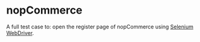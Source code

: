 # nopCommerce
A full test case to:
open the register page of nopCommerce
using [Selenium WebDriver](https://www.selenium.dev/documentation/webdriver/getting_started/).

